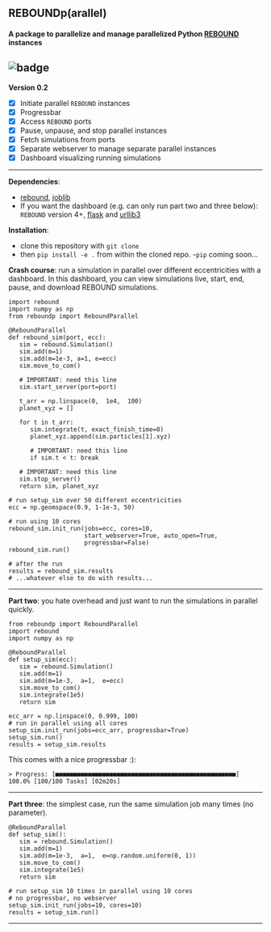 ##  REBOUNDp(arallel)

#### A package to parallelize and manage parallelized Python [REBOUND](https://github.com/hannorein/rebound) instances

![badge](https://gist.githubusercontent.com/dangcpham/6807845416d284aea12220200073b4ed/raw/483b964bf3526932d5e24f94f58da623c8c1f0b2/test.svg)
---
**Version 0.2**
 - [x] Initiate parallel `REBOUND` instances
 - [x] Progressbar
 - [x] Access `REBOUND` ports
 - [x] Pause, unpause, and stop parallel instances
 - [x] Fetch simulations from ports
 - [x] Separate webserver to manage separate parallel instances
 - [x] Dashboard visualizing running simulations
---
**Dependencies**: 
 - [rebound](https://github.com/hannorein/rebound), [joblib](https://github.com/joblib/joblib)
 - If you want the dashboard (e.g. can only run part two and three below): `REBOUND` version 4+, [flask](https://flask.palletsprojects.com/en/stable/) and [urllib3](https://pypi.org/project/urllib3/)

**Installation**: 
 - clone this repository with `git clone`
 - then `pip install -e .` from within the cloned repo.
 -`pip` coming soon...

**Crash course**: run a simulation in parallel over different eccentricities with a dashboard. In this dashboard, you can view simulations live, start, end, pause, and download REBOUND simulations.
```
import rebound
import numpy as np
from reboundp import ReboundParallel

@ReboundParallel
def rebound_sim(port, ecc):
   sim = rebound.Simulation()
   sim.add(m=1)
   sim.add(m=1e-3, a=1, e=ecc)
   sim.move_to_com()
   
   # IMPORTANT: need this line
   sim.start_server(port=port)
   
   t_arr = np.linspace(0,  1e4,  100)
   planet_xyz = []

   for t in t_arr:
      sim.integrate(t, exact_finish_time=0)
      planet_xyz.append(sim.particles[1].xyz)

      # IMPORTANT: need this line
      if sim.t < t: break

   # IMPORTANT: need this line
   sim.stop_server()
   return sim, planet_xyz

# run setup_sim over 50 different eccentricities
ecc = np.geomspace(0.9, 1-1e-3, 50)

# run using 10 cores
rebound_sim.init_run(jobs=ecc, cores=10, 
                     start_webserver=True, auto_open=True,
                     progressbar=False)
rebound_sim.run()

# after the run
results = rebound_sim.results
# ...whatever else to do with results...
```
---
**Part two**: you hate overhead and just want to run the simulations in parallel quickly.
```
from reboundp import ReboundParallel
import rebound
import numpy as np

@ReboundParallel
def setup_sim(ecc):
   sim = rebound.Simulation()
   sim.add(m=1)
   sim.add(m=1e-3,  a=1,  e=ecc)
   sim.move_to_com()
   sim.integrate(1e5)
   return sim

ecc_arr = np.linspace(0, 0.999, 100)
# run in parallel using all cores
setup_sim.init_run(jobs=ecc_arr, progressbar=True)
setup_sim.run()
results = setup_sim.results
```
This comes with a nice progressbar :):
```
> Progress: [■■■■■■■■■■■■■■■■■■■■■■■■■■■■■■■■■■■■■■■■■■■■■■■■■■] 100.0% [100/100 Tasks] [02m20s]
```
---
**Part three**: the simplest case, run the same simulation job many times (no parameter).
```
@ReboundParallel
def setup_sim():
   sim = rebound.Simulation()
   sim.add(m=1)
   sim.add(m=1e-3,  a=1,  e=np.random.uniform(0, 1))
   sim.move_to_com()
   sim.integrate(1e5)
   return sim

# run setup_sim 10 times in parallel using 10 cores
# no progressbar, no webserver
setup_sim.init_run(jobs=10, cores=10)
results = setup_sim.run()
```
---
